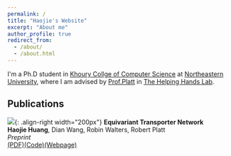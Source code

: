 ```yaml
---
permalink: /
title: "Haojie's Website"
excerpt: "About me"
author_profile: true
redirect_from: 
  - /about/
  - /about.html
---
```


I'm a Ph.D student in [Khoury Collge of Computer Science](https://www.khoury.northeastern.edu) at [Northeastern University](https://www.northeastern.edu), where I am advised by
[Prof.Platt](http://www.ccs.neu.edu/home/rplatt/) in [The Helping Hands Lab](https://www2.ccs.neu.edu/research/helpinghands/).

## Publications
![](images/equi_transporter.png){: .align-right width="200px"}
**Equivariant Transporter Network**  
**Haojie Huang**, Dian Wang, Robin Walters, Robert Platt  
*Preprint*  
[(PDF)](https://arxiv.org/pdf/2202.09400.pdf)[(Code)]()[(Webpage)]()
` `  
` `  
